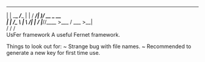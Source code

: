  ____ ___      ___________           
|    |   \_____\_   _____/__________ 
|    |   /  ___/|    __)/ __ \_  __ \
|    |  /\___ \ |     \\  ___/|  | \/
|______//____  >\___  / \___  >__|   
             \/     \/      \/       
           UsFer framework
      A useful Fernet framework.

Things to look out for:
  ~ Strange bug with file names.
  ~ Recommended to generate a new key for first time use.
